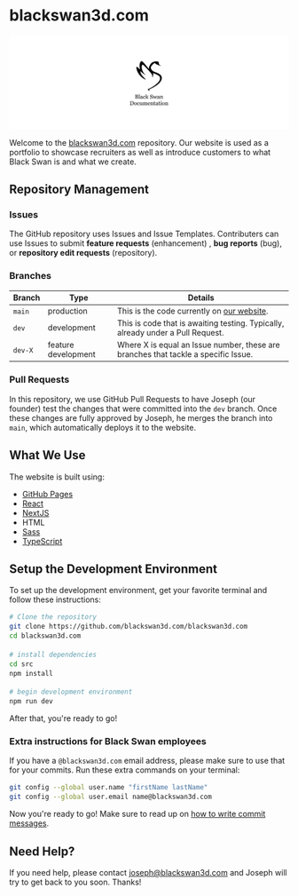 # blackswan3d.com

![Black Swan Docs header](/.github/docs_header.png)

Welcome to the [blackswan3d.com](https://blackswan3d.com) repository. Our website is used as a portfolio to showcase recruiters as well as introduce customers to what Black Swan is and what we create.

## Repository Management

### Issues

The GitHub repository uses Issues and Issue Templates. Contributers can use Issues to submit **feature requests** (enhancement) , **bug reports** (bug), or **repository edit requests** (repository).

### Branches

|Branch|Type|Details|
|---|---|---|
|`main`|production|This is the code currently on [our website](https://blackswan3d.com/).|
|`dev`|development|This is code that is awaiting testing. Typically, already under a Pull Request.|
|`dev-X`|feature development|Where X is equal an Issue number, these are branches that tackle a specific Issue.|

### Pull Requests

In this repository, we use GitHub Pull Requests to have Joseph (our founder) test the changes that were committed into the `dev` branch. Once these changes are fully approved by Joseph, he merges the branch into `main`, which automatically deploys it to the website.

## What We Use

The website is built using:

- [GitHub Pages](https://pages.github.com/)
- [React](https://react.dev)
- [NextJS](https://nextjs.org)
- HTML
- [Sass](https://sass-lang.com)
- [TypeScript](https://www.typescriptlang.org)

## Setup the Development Environment

To set up the development environment, get your favorite terminal and follow these instructions:

```bash
# Clone the repository
git clone https://github.com/blackswan3d.com/blackswan3d.com
cd blackswan3d.com

# install dependencies
cd src
npm install

# begin development environment
npm run dev
```

After that, you're ready to go!

### Extra instructions for Black Swan employees

If you have a `@blackswan3d.com` email address, please make sure to use that for your commits. Run these extra commands on your terminal:

```bash
git config --global user.name "firstName lastName"
git config --global user.email name@blackswan3d.com
```

Now you're ready to go! Make sure to read up on [how to write commit messages](https://www.freecodecamp.org/news/how-to-write-commit-messages-maintainers-will-like/).

## Need Help?

If you need help, please contact [joseph@blackswan3d.com](mailto:joseph@blackswan3d.com) and Joseph will try to get back to you soon. Thanks!

